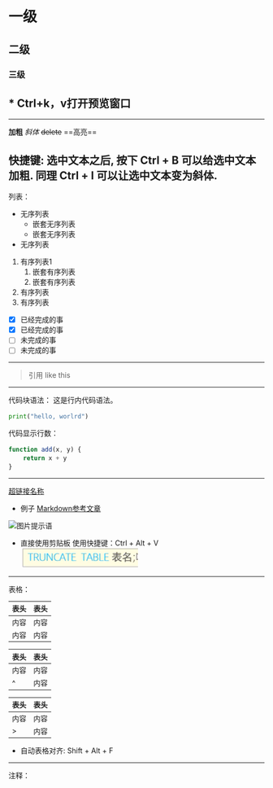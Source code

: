 # 一级
## 二级
### 三级

## * Ctrl+k，v打开预览窗口
  
---
**加粗**
*斜体*
~~delete~~
==高亮==

快捷键: 
选中文本之后, 按下 Ctrl + B 可以给选中文本加粗.
同理 Ctrl + I 可以让选中文本变为斜体.
---

列表：
* 无序列表
  * 嵌套无序列表
  * 嵌套无序列表
*  无序列表


1. 有序列表1
   1. 嵌套有序列表
   2. 嵌套有序列表
2. 有序列表
3. 有序列表
   
- [x] 已经完成的事
- [x] 已经完成的事
- [ ] 未完成的事
- [ ] 未完成的事

---

> 引用
> like this

---

代码块语法：
这是行内代码语法。

``` python
print("hello, worlrd")
```

代码显示行数：
``` Javascript {.line-numbers}
function add(x, y) {
    return x + y
}
```

---

[超链接名称](链接地址)
* 例子
[Markdown参考文章](https://orangex4.cool/post/notes-in-markdown/#markdown-%E8%AF%AD%E6%B3%95)

![图片提示语](图片地址)

* 直接使用剪贴板
  使用快捷键：Ctrl + Alt + V
![](${currentFileDir}/20230512112515.png)

---

表格：

| 表头 | 表头 |
| ---- | ---- |
| 内容 | 内容 |
| 内容 | 内容 |

| 表头 | 表头 |
| ---- | ---- |
| 内容 | 内容 |
| ^    | 内容 |

| 表头 | 表头 |
| ---- | ---- |
| 内容 | 内容 |
| >    | 内容 |

* 自动表格对齐: Shift + Alt + F
---

注释：

<!-- 你看不到我 -->

<!-- 多行注释
like this -->